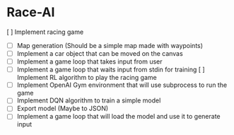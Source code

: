 # Race-AI

[ ] Implement racing game
- [ ] Map generation (Should be a simple map made with waypoints)
- [ ] Implement a car object that can be moved on the canvas
- [ ] Implement a game loop that takes input from user
- [ ] Implement a game loop that waits input from stdin for training
[ ] Implement RL algorithm to play the racing game 
- [ ] Implement OpenAI Gym environment that will use subprocess to run the game
- [ ] Implement DQN algorithm to train a simple model
- [ ] Export model (Maybe to JSON)
- [ ] Implement a game loop that will load the model and use it to generate input